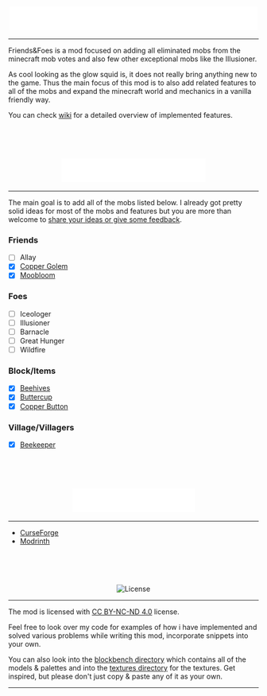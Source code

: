 <p align="center">
    <img src="https://github.com/Faboslav/friends-and-foes/blob/master/.github/assets/title.svg?raw=true" width="500" height="48" title="Friends&Foes" alt="Friends&Foes">
</p>

---

Friends&Foes is a mod focused on adding all eliminated mobs from the minecraft mob votes and also few other exceptional mobs like the Illusioner.

As cool looking as the glow squid is, it does not really bring anything new to the game.
Thus the main focus of this mod is to also add related features to all of the mobs and expand the minecraft world and mechanics in a vanilla friendly way.

You can check [wiki] for a detailed overview of implemented features.

<br>
<br>
<br>

<p align="center">
    <img src="https://github.com/Faboslav/friends-and-foes/blob/master/.github/assets/roadmap.svg?raw=true" width="290" height="48" title="Roadmap" alt="Roadmap">
</p>

---

The main goal is to add all of the mobs listed below.
I already got pretty solid ideas for most of the mobs and features but you are more than welcome to [share your ideas or give some feedback].

### Friends

- [ ] Allay
- [x] [Copper Golem]
- [x] [Moobloom]

### Foes
- [ ] Iceologer
- [ ] Illusioner
- [ ] Barnacle
- [ ] Great Hunger
- [ ] Wildfire

### Block/Items
- [x] [Beehives]
- [x] [Buttercup]
- [x] [Copper Button]

### Village/Villagers
- [x] [Beekeeper]
<br>
<br>
<br>

<p align="center">
  <img src="https://github.com/Faboslav/friends-and-foes/blob/master/.github/assets/socials.svg?raw=true" width="247" height="48" title="Socials" alt="Socials">
</p>

---

- [CurseForge]
- [Modrinth]

<br>
<br>
<br>

<p align="center">
  <img src="https://github.com/Faboslav/friends-and-foes/blob/master/.github/assets/license.svg?raw=true" width="251" height="48" title="License" alt="License">
</p>

---

The mod is licensed with [CC BY-NC-ND 4.0] license.

Feel free to look over my code for examples of how i have implemented and solved various problems while writing this mod, incorporate snippets into your own.

You can also look into the [blockbench directory] which contains all of the models & palettes and into the [textures directory] for the textures.
Get inspired, but please don't just copy & paste any of it as your own.

---

[Copper Golem]: https://github.com/Faboslav/friends-and-foes/wiki/Copper-Golem
[Moobloom]: https://github.com/Faboslav/friends-and-foes/wiki/Moobloom
[Beehives]: https://github.com/Faboslav/friends-and-foes/wiki/Beehives
[Buttercup]: https://github.com/Faboslav/friends-and-foes/wiki/Buttercup
[Copper Button]: https://github.com/Faboslav/friends-and-foes/wiki/Copper-Button
[Beekeeper]: https://github.com/Faboslav/friends-and-foes/wiki/Beekeeeper
[share your ideas or give some feedback]: https://github.com/Faboslav/friends-and-foes/issues/new?assignees=Faboslav&labels=feature&template=feature_request.md&title=
[wiki]: https://github.com/Faboslav/friends-and-foes/wiki
[CurseForge]: https://www.curseforge.com/minecraft/mc-mods/friends-foes
[Modrinth]: https://modrinth.com/mod/friends-and-foes
[blockbench directory]: https://github.com/Faboslav/friends-and-foes/tree/master/blockbench
[textures directory]: https://github.com/Faboslav/friends-and-foes/tree/master/src/main/resources/assets/friendsandfoes/textures
[CC BY-NC-ND 4.0]: https://github.com/Faboslav/friends-and-foes/blob/master/LICENSE.txt